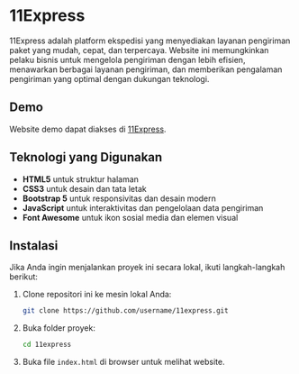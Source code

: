 # 11Express

11Express adalah platform ekspedisi yang menyediakan layanan pengiriman paket yang mudah, cepat, dan terpercaya. Website ini memungkinkan pelaku bisnis untuk mengelola pengiriman dengan lebih efisien, menawarkan berbagai layanan pengiriman, dan memberikan pengalaman pengiriman yang optimal dengan dukungan teknologi.

## Demo
Website demo dapat diakses di [11Express](https://11express.netlify.app/).

## Teknologi yang Digunakan
- **HTML5** untuk struktur halaman
- **CSS3** untuk desain dan tata letak
- **Bootstrap 5** untuk responsivitas dan desain modern
- **JavaScript** untuk interaktivitas dan pengelolaan data pengiriman
- **Font Awesome** untuk ikon sosial media dan elemen visual

## Instalasi

Jika Anda ingin menjalankan proyek ini secara lokal, ikuti langkah-langkah berikut:

1. Clone repositori ini ke mesin lokal Anda:
    ```bash
    git clone https://github.com/username/11express.git
    ```
2. Buka folder proyek:
    ```bash
    cd 11express
    ```
3. Buka file `index.html` di browser untuk melihat website.

